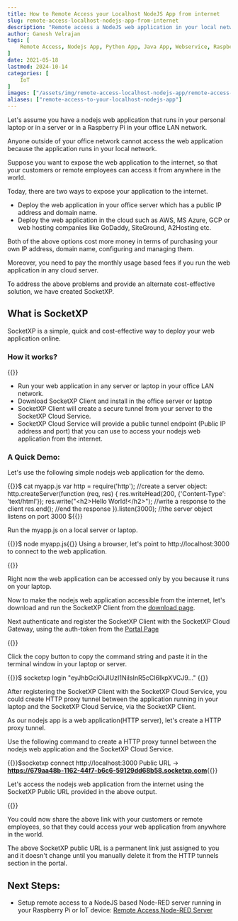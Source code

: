 ```yaml
---
title: How to Remote Access your Localhost NodeJS App from internet
slug: remote-access-localhost-nodejs-app-from-internet
description: "Remote access a NodeJS web application in your local network from outside network over the internet using SocketXP Remote Access solution."
author: Ganesh Velrajan
tags: [
    Remote Access, Nodejs App, Python App, Java App, Webservice, Raspberry Pi
]
date: 2021-05-18
lastmod: 2024-10-14
categories: [
    IoT
]
images: ["/assets/img/remote-access-localhost-nodejs-app/remote-access-localhost-nodejs-app.png"]
aliases: ["remote-access-to-your-localhost-nodejs-app"]
---
```

      
Let's assume you have a nodejs web application that runs in your personal laptop or in a server or in a Raspberry Pi in your office LAN network.

Anyone outside of your office network cannot access the web application because the application runs in your local network.

Suppose you want to expose the web application to the internet, so that your customers or remote employees can access it from anywhere in the world.

Today, there are two ways to expose your application to the internet.

- Deploy the web application in your office server which has a public IP address and domain name.
- Deploy the web application in the cloud such as AWS, MS Azure, GCP or web hosting companies like GoDaddy, SiteGround, A2Hosting etc.

Both of the above options cost more money in terms of purchasing your own IP address, domain name, configuring and managing them. 

Moreover, you need to pay the monthly usage based fees if you run the web application in any cloud server.

To address the above problems and provide an alternate cost-effective solution, we have created SocketXP.

## What is SocketXP

SocketXP is a simple, quick and cost-effective way to deploy your web application online.

### How it works?

{{<image-format src="/assets/img/remote-access-localhost-nodejs-app/remote-access-localhost-nodejs-app.png" alt="remote-access-localhost-nodejs-app">}}

- Run your web application in any server or laptop in your office LAN network.
- Download SocketXP Client and install in the office server or laptop
- SocketXP Client will create a secure tunnel from your server to the SocketXP Cloud Service.
- SocketXP Cloud Service will provide a public tunnel endpoint (Public IP address and port) that you can use to access your nodejs web application from the internet.

### A Quick Demo:
Let's use the following simple nodejs web application for the demo.

{{<source-code>}}$ cat myapp.js
var http = require('http');
//create a server object:
http.createServer(function (req, res) {
 res.writeHead(200, {'Content-Type': 'text/html'});
 res.write("&lt;h2&gt;Hello World!&lt;/h2&gt;"); //write a response to the client
 res.end(); //end the response
}).listen(3000); //the server object listens on port 3000
${{</source-code>}}

Run the myapp.js on a local server or laptop.

{{<source-code>}}$ node myapp.js{{</source-code>}}
Using a browser, let's point to http://localhost:3000 to connect to the web application.

{{<image-format src="/assets/img/remote-access-localhost-nodejs-app/localhost-nodejs-app-server.png" alt="remote-access-localhost-nodejs-app">}}

Right now the web application can be accessed only by you because it runs on your laptop.

Now to make the nodejs web application accessible from the internet, let's download and run the SocketXP Client from the [download page](https://www.socketxp.com/download).

Next authenticate and register the SocketXP Client with the SocketXP Cloud Gateway, using the auth-token from the [Portal Page](https://portal.socketxp.com)

{{<image-format src="/assets/img/AuthToken.jpg" alt="remote-access-localhost-nodejs-app">}}

Click the copy button to copy the command string and paste it in the terminal window in your laptop or server.

{{<source-code>}}$ socketxp login "eyJhbGciOiJIUzI1NiIsInR5cCI6IkpXVCJ9..."
{{</source-code>}}

After registering the SocketXP Client with the SocketXP Cloud Service, you could create HTTP proxy tunnel between the application running in your laptop and the SocketXP Cloud Service, via the SocketXP Client.

As our nodejs app is a web application(HTTP server), let's create a HTTP proxy tunnel. 

Use the following command to create a HTTP proxy tunnel between the nodejs web application and the SocketXP Cloud Service.

{{<source-code>}}$socketxp connect http://localhost:3000
Public URL -&gt; <strong>https://679aa48b-1162-44f7-b6c6-59129dd68b58.socketxp.com</strong>{{</source-code>}}

Let's access the nodejs web application from the internet using the SocketXP Public URL provided in the above output.

{{<image-format src="/assets/img/remote-access-localhost-nodejs-app/Access-Public-URL-localhost-nodejs-app.png" alt="remote-access-localhost-nodejs-app">}}

You could now share the above link with your customers or remote employees, so that they could access your web application from anywhere in the world.  

The above SocketXP public URL is a permanent link just assigned to you and it doesn't change until you manually delete it from the HTTP tunnels section in the portal.

## Next Steps:
- Setup remote access to a NodeJS based Node-RED server running in your Raspberry Pi or IoT device: [Remote Access Node-RED Server](/iot/remote-access-node-red-server-iot-from-internet)